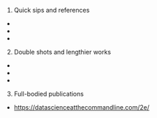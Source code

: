 1. Quick sips and references
-
-
-

2. Double shots and lengthier works
-
-
-

3. Full-bodied publications
- https://datascienceatthecommandline.com/2e/

